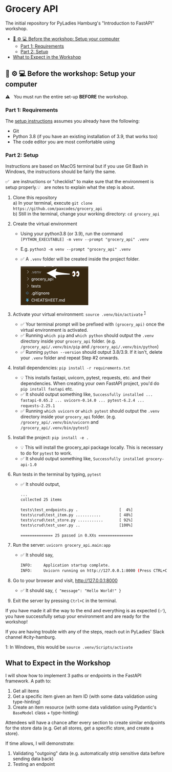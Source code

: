 # Grocery API

The initial repository for PyLadies Hamburg's "Introduction to FastAPI" workshop.

- [🔧 ⚙️ 💻 Before the workshop: Setup your computer](#-️--before-the-workshop-setup-your-computer)
  - [Part 1: Requirements](#part-1-requirements)
  - [Part 2: Setup](#part-2-setup)
- [What to Expect in the Workshop](#what-to-expect-in-the-workshop)

## 🔧 ⚙️ 💻 Before the workshop: Setup your computer
⚠️ &nbsp; You must run the entire set-up **BEFORE** the workshop. 

### Part 1: Requirements

The [setup instructions](#part-2-setup) assumes you already have the following:

- Git
- Python 3.8 (if you have an existing installation of 3.9, that works too)
- The code editor you are most comfortable using

### Part 2: Setup

Instructions are based on MacOS terminal but if you use Git Bash in Windows, the instructions should be fairly the same.  

✅ &nbsp; are instructions or "checklist" to make sure that the environment is setup properly.💡 &nbsp; are notes to explain what the step is about.

1) Clone this repository  
   a) In your terminal, execute `git clone https://github.com/paxcodes/grocery_api`  
   b) Still in the terminal, change your working directory: `cd grocery_api`

2) Create the virtual environment
   * Using your python3.8 (or 3.9), run the command `[PYTHON_EXECUTABLE] -m venv --prompt "grocery_api" .venv`
   * E.g. `python3 -m venv --prompt "grocery_api" .venv`
   * ✅ A `.venv` folder will be created inside the project folder.

      ![.venv folder should be present](readme_assets/checklist_venv_folder.png)

3) Activate your virtual environment: `source .venv/bin/activate` <sup>[1](#myfootnote1)</sup>
   * ✅ Your terminal prompt will be prefixed with `(grocery_api)` once the virtual environment is activated.
   * ✅ Running `which pip` and `which python` should output the `.venv` directory inside your `grocery_api` folder. (e.g. `/grocery_api/.venv/bin/pip` and `/grocery_api/.venv/bin/python`)
   * ✅ Running `python --version` should output 3.8/3.9. If it isn't, delete your `.venv` folder and repeat Step #2 onwards.

4) Install dependencies: `pip install -r requirements.txt`
   * 💡 This installs fastapi, uvicorn, pytest, requests, etc. and their dependencies. When creating your own FastAPI project, you'd do `pip install fastapi` etc.
   * ✅ It should output something like, `Successfully installed ... fastapi-0.65.2 ... uvicorn-0.14.0 ... pytest-6.2.4 ... requests-2.25.1`
   * ✅ Running `which uvicorn` or `which pytest` should output the `.venv` directory inside your `grocery_api` folder. (e.g. `/grocery_api/.venv/bin/uvicorn` and `/grocery_api/.venv/bin/pytest`)
   

5) Install the project: `pip install -e .`
   * 💡 This will install the grocery_api package locally. This is necessary to do for `pytest` to work.
   * ✅ It should output something like, `Successfully installed grocery-api-1.0`

6) Run tests in the terminal by typing, `pytest` 
   * ✅ It should output,
      ```
      ...
      collected 25 items

      tests\test_endpoints.py .                  [  4%]
      tests\crud\test_item.py ...........        [ 48%]
      tests\crud\test_store.py ...........       [ 92%]
      tests\crud\test_user.py ..                 [100%]

      ============== 25 passed in 0.XXs ===============
      ```

7) Run the server: `uvicorn grocery_api.main:app`
   * ✅ It should say,
      ```sh
      INFO:     Application startup complete.
      INFO:     Uvicorn running on http://127.0.0.1:8000 (Press CTRL+C to quit)
      ```

8) Go to your browser and visit, http://127.0.0.1:8000
   * ✅ It should say, `{ "message": "Hello World!" }`

9) Exit the server by pressing `Ctrl+C` in the terminal.

If you have made it all the way to the end and everything is as expected (✅), you have successfully setup your environment and are ready for the workshop!

If you are having trouble with any of the steps, reach out in PyLadies' Slack channel #city-hamburg.

<a name="myfootnote1">1</a>: In Windows, this would be `source .venv/Scripts/activate`

## What to Expect in the Workshop

I will show how to implement 3 paths or endpoints in the FastAPI framework. A path to:

1) Get all items
2) Get a specific item given an Item ID (with some data validation using type-hinting)
3) Create an item resource (with some data validation using Pydantic's `BaseModel` class + type-hinting)

Attendees will have a chance after every section to create similar endpoints for the store data (e.g. Get all stores, get a specific store, and create a store).

If time allows, I will demonstrate:

1) Validating "outgoing" data (e.g. automatically strip sensitive data before sending data back)
2) Testing an endpoint
